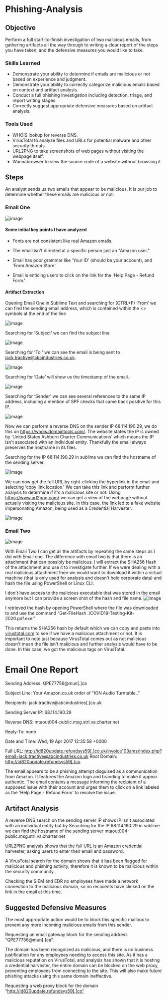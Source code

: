 # Phishing-Analysis

## Objective

Perform a full start-to-finish investigation of two malicious emails, from gathering artifacts all the way through to writing a clear report of the steps you have taken, and the defensive measures you would like to take.

### Skills Learned

- Demonstrate your ability to determine if emails are malicious or not based on experience and judgment.
- Demonstrate your ability to correctly categorize malicious emails based on context and artifact analysis.
- Conduct a full phishing investigation including detection, triage, and report writing stages.
- Correctly suggest appropriate defensive measures based on artifact analysis.

### Tools Used

- WHOIS lookup for reverse DNS.
- VirusTotal to analyze files and URLs for potential malware and other security threats. 
- URL2PNG to take screenshots of web pages without visiting the webpage itself.
- Wannabrowser to view the source code of a website without browsing it.

## Steps

An analyst sends us two emails that appear to be malicious. It is our job to determine whether these emails are malicious or not.


### Email One
![image](https://github.com/CristianFernandez123/Phishing-Analysis/assets/161634608/37ec8486-d572-4362-8964-305ae0f2e863)

#### Some initial key points I have analyzed
- Fonts are not consistent like real Amazon emails.

- The email isn't directed at a specific person just an "Amazon user."

- Email has poor grammar like ‘Your ID’ (should be your account), and ‘From Amazon Store.’

- Email is enticing users to click on the link for the 'Help Page - Refund Form.'


#### Artifact Extraction

Opening Email One in Sublime Text and searching for (CTRL+F) ‘From’ we can find the sending email address, which is contained within the <> symbols at the end of the line 

![image](https://github.com/CristianFernandez123/Phishing-Analysis/assets/161634608/8f810aef-4616-4a88-8707-57239335f22b)

Searching for ‘Subject’ we can find the subject line.

![image](https://github.com/CristianFernandez123/Phishing-Analysis/assets/161634608/bd72a325-3d92-4c7f-86b6-25acee5c10e0)

Searching for 'To:' we can see the email is being sent to jack.tractive@abcindustries.co.uk.

![image](https://github.com/CristianFernandez123/Phishing-Analysis/assets/161634608/4b69b970-e412-4b0a-ab6f-81dc698266c7)

Searching for ‘Date’ will show us the timestamp of the email.

![image](https://github.com/CristianFernandez123/Phishing-Analysis/assets/161634608/b8dc9473-0fcb-4297-bee3-8a39b211ea0a)

Searching for ‘Sender’ we can see several references to the same IP address, including a mention of SPF checks that came back positive for this IP.

![image](https://github.com/CristianFernandez123/Phishing-Analysis/assets/161634608/36584682-3ac9-43d7-bc38-bb3c47a4572e)

Now we can perform a reverse DNS on the sender IP 68.114.190.29, we do this on https://whois.domaintools.com/. The website states the IP is owned by  ‘United States Ashburn Charter Communications’ which means the IP isn't associated with an individual entity. Thankfully the email always preserves the hostname in its files.

Searching for the IP 68.114.190.29 in sublime we can find the hostname of the sending server.

![image](https://github.com/CristianFernandez123/Phishing-Analysis/assets/161634608/484b428e-d14b-4587-baad-ecae58eef5e3)

We can now get the full URL by right-clicking the hyperlink in the email and selecting 'copy link location.' We can take this link and perform further analysis to determine if it's a malicious site or not. Using https://www.url2png.com/ we can get a view of the webpage without actually visiting the malicious site. In this case, the link led to a fake website impersonating Amazon, being used as a Credential Harvester. 

![image](https://github.com/CristianFernandez123/Phishing-Analysis/assets/161634608/5ee91ab6-0ecb-452a-9925-cec7add66669)


### Email Two
![image](https://github.com/CristianFernandez123/Phishing-Analysis/assets/161634608/51c2aa52-6ada-40aa-9f61-870bbcc8d5ca)

With Email Two I can get all the artifacts by repeating the same steps as I did with Email one. The difference with email two is that there is an attachment that can possibly be malicious. I will extract the SHA256 Hash of the attachment and use it to investigate further. If we were dealing with a real malicious attachment then we would want to download it within a virtual machine (that is only used for analysis and doesn't hold corporate data) and hash the file using PowerShell or Linux CLI.

I don't have access to the malicious executable that was stored in the email anymore but I can provide a screen shot of the hash and file name.
![image](https://github.com/CristianFernandez123/Phishing-Analysis/assets/161634608/7d6858be-7048-4f97-b2ec-eb7ae1392c48)

I retrieved the hash by opening PowerShell where the file was downloaded to and use the command "Get-FileHash .\COVID19-Testing-Kit-2020.pdf.exe."

This returns the SHA256 hash by default which we can copy and paste into [virustotal.com](https://www.virustotal.com/gui/home/upload) to see if we have a malicious attachment or not. It is important to note just because VirusTotal comes out as not malicious doesn't mean the file isn't malicious and further analysis would have to be done. In this case, we got the malicious tags on VirusTotal. 

# Email One Report

Sending Address: QPE77756@mun[.]ca

Subject Line: Your Amazon.co.uk order of "ION Audio Turntable.."

Recipients: jack.tractive@abcindustries[.]co.uk

Sending Server IP: 68.114.190.29

Reverse DNS:  mtaout004-public.msg.strl.va.charter.net

Reply-To: none

Date and Time: Wed, 19 Apr 2017 12:35:58 +0000

Full URL: http://id820update.refundsys59[.]co.uk/invoice103amz/index.php?email=jack.tractive@abcindustries.co.uk
Root Domain: http://id820update.refundsys59[.]co

The email appears to be a phishing attempt disguised as a communication from Amazon. It features the Amazon logo and branding to make it appear authentic. The email contains a message informing the recipient of a supposed issue with their account and urges them to click on a link labeled as the 'Help Page - Refund Form' to resolve the issue.

## Artifact Analysis
A reverse DNS search on the sending server IP shows IP isn't associated with an individual entity but by Searching for the IP 68.114.190.29 in sublime we can find the hostname of the sending server mtaout004-public.msg.strl.va.charter.net

URL2PNG analysis shows that the full URL is an Amazon credential harvester, asking users to enter their email and password.

A VirusTotal search for the domain shows that it has been flagged for malicious and phishing activity, therefore it is known to be malicious within the security community.

Checking the SIEM and EDR no employees have made a network connection to the malicious domain, so no recipients have clicked on the link in the email at this time.

## Suggested Defensive Measures
The most appropriate action would be to block this specific mailbox to prevent any more incoming malicious emails from this sender.

Requesting an email gateway block for the sending address “QPE77756@mun[.]ca“.

The domain has been recognized as malicious, and there is no business justification for any employees needing to access this site. As it has a malicious reputation on VirusTotal, and analysis has shown that it is hosting a credential harvester, the entire domain can be blocked on the web proxy, preventing employees from connecting to the site. This will also make future phishing attacks using this same domain ineffective.

Requesting a web proxy block for the domain “http://id820update.refundsys59[.]co“

